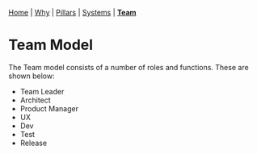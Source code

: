 [Home](README.md) | [Why](why.md) | [Pillars](pillars.md) | [Systems](systems.md) | **[Team](team-model.md)**

# Team Model
The Team model consists of a number of roles and functions. These are shown below:

* Team Leader
* Architect
* Product Manager
* UX
* Dev
* Test
* Release